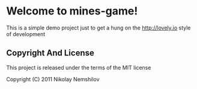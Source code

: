 # Welcome to mines-game!

This is a simple demo project just to get a hung on the
http://lovely.io style of development


## Copyright And License

This project is released under the terms of the MIT license

Copyright (C) 2011 Nikolay Nemshilov